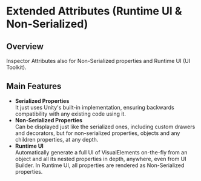 # Extended Attributes (Runtime UI & Non-Serialized)

## Overview

Inspector Attributes also for Non-Serialized properties and Runtime UI (UI Toolkit).

## Main Features

- **Serialized Properties**  
  It just uses Unity's built-in implementation, ensuring backwards compatibility with any existing code using it.
- **Non-Serialized Properties**  
  Can be displayed just like the serialized ones, including custom drawers and decorators, but for non-serialized properties, objects and any children properties, at any depth.
- **Runtime UI**  
  Automatically generate a full UI of VisualElements on-the-fly from an object and all its nested properties in depth, anywhere, even from UI Builder. In Runtime UI, all properties are rendered as Non-Serialized properties.

